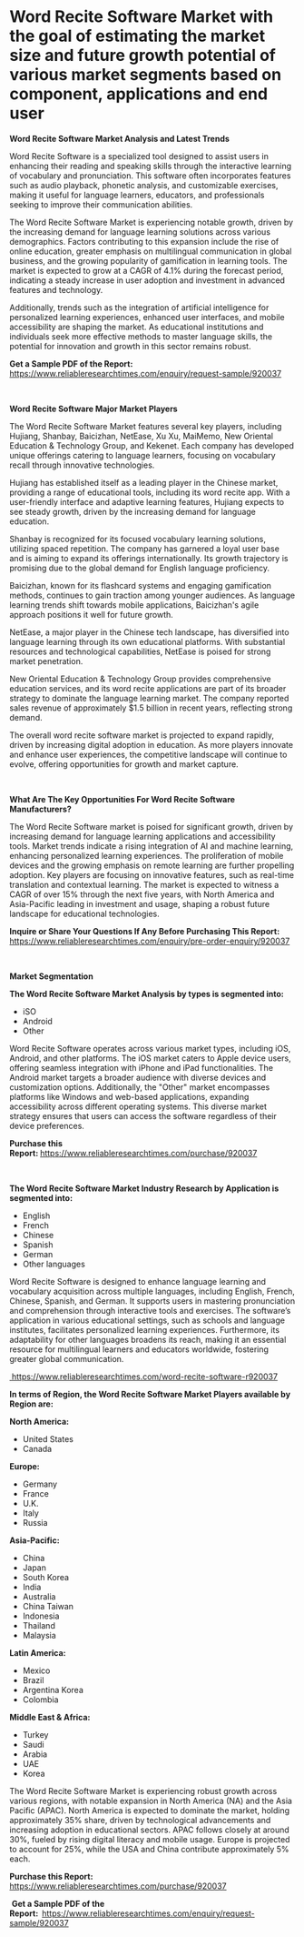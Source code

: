 <p><h1>Word Recite Software Market with the goal of estimating the market size and future growth potential of various market segments based on component, applications and end user</h1></p><p><strong>Word Recite Software Market Analysis and Latest Trends</strong></p>
<p><p>Word Recite Software is a specialized tool designed to assist users in enhancing their reading and speaking skills through the interactive learning of vocabulary and pronunciation. This software often incorporates features such as audio playback, phonetic analysis, and customizable exercises, making it useful for language learners, educators, and professionals seeking to improve their communication abilities. </p><p>The Word Recite Software Market is experiencing notable growth, driven by the increasing demand for language learning solutions across various demographics. Factors contributing to this expansion include the rise of online education, greater emphasis on multilingual communication in global business, and the growing popularity of gamification in learning tools. The market is expected to grow at a CAGR of 4.1% during the forecast period, indicating a steady increase in user adoption and investment in advanced features and technology. </p><p>Additionally, trends such as the integration of artificial intelligence for personalized learning experiences, enhanced user interfaces, and mobile accessibility are shaping the market. As educational institutions and individuals seek more effective methods to master language skills, the potential for innovation and growth in this sector remains robust.</p></p>
<p><strong>Get a Sample PDF of the Report:&nbsp;</strong> <a href="https://www.reliableresearchtimes.com/enquiry/request-sample/920037?utm_campaign=3721&utm_medium=2&utm_source=Github&utm_content=ia&utm_term=18042025&utm_id=word-recite-software">https://www.reliableresearchtimes.com/enquiry/request-sample/920037</a></p>
<p>&nbsp;</p>
<p><strong>Word Recite Software Major Market Players</strong></p>
<p><p>The Word Recite Software Market features several key players, including Hujiang, Shanbay, Baicizhan, NetEase, Xu Xu, MaiMemo, New Oriental Education & Technology Group, and Kekenet. Each company has developed unique offerings catering to language learners, focusing on vocabulary recall through innovative technologies.</p><p>Hujiang has established itself as a leading player in the Chinese market, providing a range of educational tools, including its word recite app. With a user-friendly interface and adaptive learning features, Hujiang expects to see steady growth, driven by the increasing demand for language education.</p><p>Shanbay is recognized for its focused vocabulary learning solutions, utilizing spaced repetition. The company has garnered a loyal user base and is aiming to expand its offerings internationally. Its growth trajectory is promising due to the global demand for English language proficiency.</p><p>Baicizhan, known for its flashcard systems and engaging gamification methods, continues to gain traction among younger audiences. As language learning trends shift towards mobile applications, Baicizhan's agile approach positions it well for future growth.</p><p>NetEase, a major player in the Chinese tech landscape, has diversified into language learning through its own educational platforms. With substantial resources and technological capabilities, NetEase is poised for strong market penetration.</p><p>New Oriental Education & Technology Group provides comprehensive education services, and its word recite applications are part of its broader strategy to dominate the language learning market. The company reported sales revenue of approximately $1.5 billion in recent years, reflecting strong demand.</p><p>The overall word recite software market is projected to expand rapidly, driven by increasing digital adoption in education. As more players innovate and enhance user experiences, the competitive landscape will continue to evolve, offering opportunities for growth and market capture.</p></p>
<p>&nbsp;</p>
<p><strong>What Are The Key Opportunities For Word Recite Software Manufacturers?</strong></p>
<p><p>The Word Recite Software market is poised for significant growth, driven by increasing demand for language learning applications and accessibility tools. Market trends indicate a rising integration of AI and machine learning, enhancing personalized learning experiences. The proliferation of mobile devices and the growing emphasis on remote learning are further propelling adoption. Key players are focusing on innovative features, such as real-time translation and contextual learning. The market is expected to witness a CAGR of over 15% through the next five years, with North America and Asia-Pacific leading in investment and usage, shaping a robust future landscape for educational technologies.</p></p>
<p><strong>Inquire or Share Your Questions If Any Before Purchasing This Report:</strong> <a href="https://www.reliableresearchtimes.com/enquiry/pre-order-enquiry/920037?utm_campaign=3721&utm_medium=2&utm_source=Github&utm_content=ia&utm_term=18042025&utm_id=word-recite-software">https://www.reliableresearchtimes.com/enquiry/pre-order-enquiry/920037</a></p>
<p>&nbsp;</p>
<p><strong>Market Segmentation</strong></p>
<p><strong>The Word Recite Software Market Analysis by types is segmented into:</strong></p>
<p><ul><li>iSO</li><li>Android</li><li>Other</li></ul></p>
<p><p>Word Recite Software operates across various market types, including iOS, Android, and other platforms. The iOS market caters to Apple device users, offering seamless integration with iPhone and iPad functionalities. The Android market targets a broader audience with diverse devices and customization options. Additionally, the "Other" market encompasses platforms like Windows and web-based applications, expanding accessibility across different operating systems. This diverse market strategy ensures that users can access the software regardless of their device preferences.</p></p>
<p><strong>Purchase this Report:&nbsp;</strong><a href="https://www.reliableresearchtimes.com/purchase/920037?utm_campaign=3721&utm_medium=2&utm_source=Github&utm_content=ia&utm_term=18042025&utm_id=word-recite-software">https://www.reliableresearchtimes.com/purchase/920037</a></p>
<p>&nbsp;</p>
<p><strong>The Word Recite Software Market Industry Research by Application is segmented into:</strong></p>
<p><ul><li>English</li><li>French</li><li>Chinese</li><li>Spanish</li><li>German</li><li>Other languages</li></ul></p>
<p><p>Word Recite Software is designed to enhance language learning and vocabulary acquisition across multiple languages, including English, French, Chinese, Spanish, and German. It supports users in mastering pronunciation and comprehension through interactive tools and exercises. The software’s application in various educational settings, such as schools and language institutes, facilitates personalized learning experiences. Furthermore, its adaptability for other languages broadens its reach, making it an essential resource for multilingual learners and educators worldwide, fostering greater global communication.</p></p>
<p><a href="https://www.reliableresearchtimes.com/word-recite-software-r920037?utm_campaign=3721&utm_medium=2&utm_source=Github&utm_content=ia&utm_term=18042025&utm_id=word-recite-software">&nbsp;https://www.reliableresearchtimes.com/word-recite-software-r920037</a></p>
<p><strong>In terms of Region, the Word Recite Software Market Players available by Region are:</strong></p>
<p>
    <p> <strong> North America: </strong>
        <ul>
            <li>United States</li>
            <li>Canada</li>
        </ul>
        </p> 
    <p> <strong> Europe: </strong>
        <ul>
            <li>Germany</li>
            <li>France</li>
            <li>U.K.</li>
            <li>Italy</li>
            <li>Russia</li>
        </ul>
        </p> 
    <p> <strong> Asia-Pacific: </strong>
        <ul>
            <li>China</li>
            <li>Japan</li>
            <li>South Korea</li>
            <li>India</li>
            <li>Australia</li>
            <li>China Taiwan</li>
            <li>Indonesia</li>
            <li>Thailand</li>
            <li>Malaysia</li>
        </ul>
        </p> 
    <p> <strong> Latin America: </strong>
        <ul>
            <li>Mexico</li>
            <li>Brazil</li>
            <li>Argentina Korea</li>
            <li>Colombia</li>
        </ul>
        </p> 
    <p> <strong> Middle East & Africa: </strong>
        <ul>
            <li>Turkey</li>
            <li>Saudi</li>
            <li>Arabia</li>
            <li>UAE</li>
            <li>Korea</li>
        </ul>
    </p>
    </p>
<p><p>The Word Recite Software Market is experiencing robust growth across various regions, with notable expansion in North America (NA) and the Asia Pacific (APAC). North America is expected to dominate the market, holding approximately 35% share, driven by technological advancements and increasing adoption in educational sectors. APAC follows closely at around 30%, fueled by rising digital literacy and mobile usage. Europe is projected to account for 25%, while the USA and China contribute approximately 5% each.</p></p>
<p><strong>Purchase this Report: </strong><a href="https://www.reliableresearchtimes.com/purchase/920037?utm_campaign=3721&utm_medium=2&utm_source=Github&utm_content=ia&utm_term=18042025&utm_id=word-recite-software">https://www.reliableresearchtimes.com/purchase/920037</a></p>
<p>&nbsp;<strong>Get a Sample PDF of the Report:&nbsp;&nbsp;</strong><a href="https://www.reliableresearchtimes.com/enquiry/request-sample/920037?utm_campaign=3721&utm_medium=2&utm_source=Github&utm_content=ia&utm_term=18042025&utm_id=word-recite-software">https://www.reliableresearchtimes.com/enquiry/request-sample/920037</a></p>
<p><strong></strong></p>
<p><p></p><p></p><p></p></p>